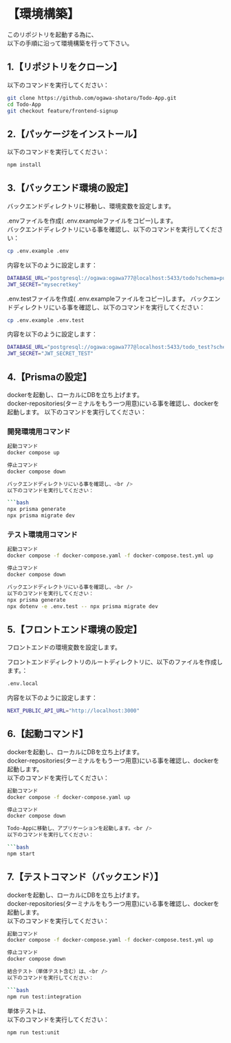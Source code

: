# 【環境構築】

このリポジトリを起動する為に、<br />
以下の手順に沿って環境構築を行って下さい。

## 1.【リポジトリをクローン】
以下のコマンドを実行してください：

```bash
git clone https://github.com/ogawa-shotaro/Todo-App.git
cd Todo-App
git checkout feature/frontend-signup
```

## 2.【パッケージをインストール】
以下のコマンドを実行してください：

```bash
npm install
```

## 3.【バックエンド環境の設定】
バックエンドディレクトリに移動し、環境変数を設定します。

.envファイルを作成( .env.exampleファイルをコピー)します。<br />
バックエンドディレクトリにいる事を確認し、以下のコマンドを実行してください：

```bash
cp .env.example .env
```

内容を以下のように設定します：

```bash
DATABASE_URL="postgresql://ogawa:ogawa777@localhost:5433/todo?schema=public"
JWT_SECRET="mysecretkey"

```

.env.testファイルを作成( .env.exampleファイルをコピー)します。
バックエンドディレクトリにいる事を確認し、以下のコマンドを実行してください：

```bash
cp .env.example .env.test　
```

内容を以下のように設定します：

```bash
DATABASE_URL="postgresql://ogawa:ogawa777@localhost:5433/todo_test?schema=public"
JWT_SECRET="JWT_SECRET_TEST"

```

## 4.【Prismaの設定】
dockerを起動し、ローカルにDBを立ち上げます。<br />
docker-repositories(ターミナルをもう一つ用意)にいる事を確認し、dockerを起動します。
以下のコマンドを実行してください：

### 開発環境用コマンド
```bash
起動コマンド
docker compose up

停止コマンド
docker compose down

バックエンドディレクトリにいる事を確認し、<br />
以下のコマンドを実行してください：

```bash
npx prisma generate
npx prisma migrate dev

```

### テスト環境用コマンド
```bash
起動コマンド
docker compose -f docker-compose.yaml -f docker-compose.test.yml up

停止コマンド
docker compose down

バックエンドディレクトリにいる事を確認し、<br />
以下のコマンドを実行してください：
npx prisma generate
npx dotenv -e .env.test -- npx prisma migrate dev
```

## 5.【フロントエンド環境の設定】
フロントエンドの環境変数を設定します。

フロントエンドディレクトリのルートディレクトリに、以下のファイルを作成します。：

```bash
.env.local

```

内容を以下のように設定します：

```bash
NEXT_PUBLIC_API_URL="http://localhost:3000"
```

## 6.【起動コマンド】
dockerを起動し、ローカルにDBを立ち上げます。<br />
docker-repositories(ターミナルをもう一つ用意)にいる事を確認し、dockerを起動します。<br />
以下のコマンドを実行してください：


```bash
起動コマンド
docker compose -f docker-compose.yaml up

停止コマンド
docker compose down

Todo-Appに移動し、アプリケーションを起動します。<br />
以下のコマンドを実行してください：

```bash
npm start

```

## 7.【テストコマンド（バックエンド）】
dockerを起動し、ローカルにDBを立ち上げます。<br />
docker-repositories(ターミナルをもう一つ用意)にいる事を確認し、dockerを起動します。<br />
以下のコマンドを実行してください：

```bash
起動コマンド
docker compose -f docker-compose.yaml -f docker-compose.test.yml up

停止コマンド
docker compose down

結合テスト（単体テスト含む）は、<br />
以下のコマンドを実行してください：

```bash
npm run test:integration

```

単体テストは、<br />
以下のコマンドを実行してください：
```bash
npm run test:unit


```
